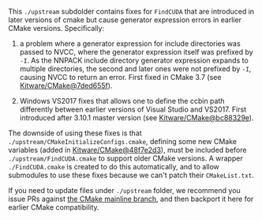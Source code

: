 This `./upstream` subdolder contains fixes for `FindCUDA` that are introduced in
later versions of cmake but cause generator expression errors in earlier CMake
versions. Specifically:

1. a problem where a generator expression for include directories was
passed to NVCC, where the generator expression itself was prefixed by `-I`.
As the NNPACK include directory generator expression expands to multiple
directories, the second and later ones were not prefixed by `-I`, causing
NVCC to return an error. First fixed in CMake 3.7 (see
[Kitware/CMake@7ded655f](https://github.com/Kitware/CMake/commit/7ded655f)).

2. Windows VS2017 fixes that allows one to define the ccbin path
differently between earlier versions of Visual Studio and VS2017. First
introduced after 3.10.1 master version (see
[Kitware/CMake@bc88329e](https://github.com/Kitware/CMake/commit/bc88329e)).

The downside of using these fixes is that `./upstream/CMakeInitializeConfigs.cmake`,
defining some new CMake variables (added in
[Kitware/CMake@48f7e2d3](https://github.com/Kitware/CMake/commit/48f7e2d3)),
must be included before `./upstream/FindCUDA.cmake` to support older CMake
versions. A wrapper `./FindCUDA.cmake` is created to do this automatically, and
to allow submodules to use these fixes because we can't patch their
`CMakeList.txt`.

If you need to update files under `./upstream` folder, we recommend you issue PRs
against [the CMake mainline branch](https://gitlab.kitware.com/cmake/cmake/tree/master/Modules/FindCUDA.cmake),
and then backport it here for earlier CMake compatibility.

